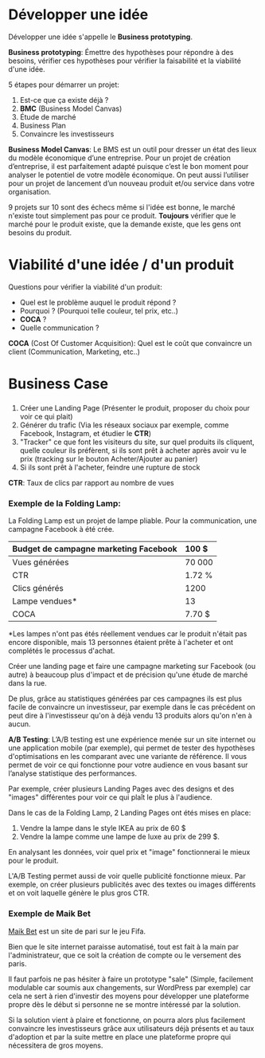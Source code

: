 # Développer une idée



Développer une idée s'appelle le __Business prototyping__.

__Business prototyping__: Émettre des hypothèses pour répondre à des besoins, vérifier ces hypothèses pour vérifier la faisabilité et la viabilité d'une idée.



5 étapes pour démarrer un projet:

1. Est-ce que ça existe déjà ?
2. __BMC__ (Business Model Canvas)
3. Étude de marché
4. Business Plan
5. Convaincre les investisseurs

   

__Business Model Canvas__: Le BMS est un outil pour dresser un état des lieux du modèle économique d’une entreprise. Pour un projet de création d’entreprise, il est parfaitement adapté puisque c’est le bon moment pour analyser le potentiel de votre modèle économique. On peut aussi l’utiliser pour un projet de lancement d’un nouveau produit et/ou service dans votre organisation.

9 projets sur 10 sont des échecs même si l'idée est bonne, le marché n'existe tout simplement pas pour ce produit. __Toujours__ vérifier que le marché pour le produit existe, que la demande existe, que les gens ont besoins du produit.



# Viabilité d'une idée / d'un produit

Questions pour vérifier la viabilité d'un produit:

- Quel est le problème auquel le produit répond ?
- Pourquoi ? (Pourquoi telle couleur, tel prix, etc..)
- __COCA__ ?
- Quelle communication ?

  

__COCA__ (Cost Of Customer Acquisition): Quel est le coût que convaincre un client (Communication, Marketing, etc..)



# Business Case

### 


1. Créer une Landing Page (Présenter le produit, proposer du choix pour voir ce qui plait)
2. Générer du trafic (Via les réseaux sociaux par exemple, comme Facebook, Instagram, et étudier le __CTR__)
3. "Tracker" ce que font les visiteurs du site, sur quel produits ils cliquent, quelle couleur ils préfèrent, si ils sont prêt à acheter après avoir vu le prix (tracking sur le bouton Acheter/Ajouter au panier)
4. Si ils sont prêt à l'acheter, feindre une rupture de stock

   

__CTR__: Taux de clics par rapport au nombre de vues



### Exemple de la Folding Lamp:

La Folding Lamp est un projet de lampe pliable. Pour la communication, une campagne Facebook à été crée.

| Budget de campagne marketing Facebook | 100 $  |
| ------------------------------------- |:------ |
| Vues générées                         | 70 000 |
| CTR                                   | 1.72 % |
| Clics générés                         | 1200   |
| Lampe vendues*                        | 13     |
| COCA                                  | 7.70 $ |

*Les lampes n'ont pas étés réellement vendues car le produit n'était pas encore disponible, mais 13 personnes étaient prête à l'acheter et ont complétés le processus d'achat.

Créer une landing page et faire une campagne marketing sur Facebook (ou autre) à beaucoup plus d'impact et de précision qu'une étude de marché dans la rue.

De plus, grâce au statistiques générées par ces campagnes ils est plus facile de convaincre un investisseur, par exemple dans le cas précédent on peut dire à l'investisseur qu'on à déjà vendu 13 produits alors qu'on n'en à aucun.



__A/B Testing__: L’A/B testing est une expérience menée sur un site internet ou une application mobile (par exemple), qui permet de tester des hypothèses d'optimisations en les comparant avec une variante de référence. Il vous permet de voir ce qui fonctionne pour votre audience en vous basant sur l’analyse statistique des performances.

Par exemple, créer plusieurs Landing Pages avec des designs et des "images" différentes pour voir ce qui plaît le plus à l'audience.



Dans le cas de la Folding Lamp, 2 Landing Pages ont étés mises en place:

1. Vendre la lampe dans le style IKEA au prix de 60 $
2. Vendre la lampe comme une lampe de luxe au prix de 299 $.

En analysant les données, voir quel prix et "image" fonctionnerai le mieux pour le produit.



L'A/B Testing permet aussi de voir quelle publicité fonctionne mieux. Par exemple, on créer plusieurs publicités avec des textes ou images différents et on voit laquelle génère le plus gros CTR.



### Exemple de Maik Bet

[Maik Bet](http://maik-bet.com/) est un site de pari sur le jeu Fifa.

Bien que le site internet paraisse automatisé, tout est fait à la main par l'administrateur, que ce soit la création de compte ou le versement des paris.



Il faut parfois ne pas hésiter à faire un prototype "sale" (Simple, facilement modulable car soumis aux changements, sur WordPress par exemple) car cela ne sert à rien d'investir des moyens pour développer une plateforme propre dès le début si personne ne se montre intéressé par la solution.

Si la solution vient à plaire et fonctionne, on pourra alors plus facilement convaincre les investisseurs grâce aux utilisateurs déjà présents et au taux d'adoption et par la suite mettre en place une plateforme propre qui nécessitera de gros moyens.
